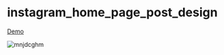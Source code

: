 # instagram_home_page_post_design

<a href="https://montasirrahman.github.io/instagram_home_page_post_design/">Demo</a>


![mnjdcghm](https://user-images.githubusercontent.com/39762711/169856773-4a8bd22b-2dda-48d0-9ec1-695700399092.PNG)

